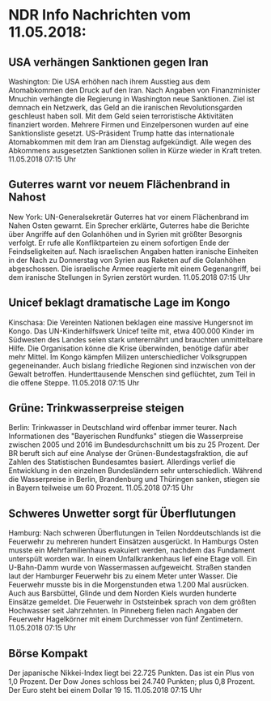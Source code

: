 # NDR Info Nachrichten vom 11.05.2018:


## USA verhängen Sanktionen gegen Iran
Washington:	Die USA erhöhen nach ihrem Ausstieg aus dem Atomabkommen den Druck auf den Iran. Nach Angaben von Finanzminister Mnuchin verhängte die Regierung in Washington neue Sanktionen. Ziel ist demnach ein Netzwerk, das Geld an die iranischen Revolutionsgarden geschleust haben soll. Mit dem Geld seien terroristische Aktivitäten finanziert worden. Mehrere Firmen und Einzelpersonen wurden auf eine Sanktionsliste gesetzt. US-Präsident Trump hatte das internationale Atomabkommen mit dem Iran am Dienstag aufgekündigt. Alle wegen des Abkommens ausgesetzten Sanktionen sollen in Kürze wieder in Kraft treten. 11.05.2018 07:15 Uhr 

## Guterres warnt vor neuem Flächenbrand in Nahost
New York:	UN-Generalsekretär Guterres hat vor einem Flächenbrand im Nahen Osten gewarnt. Ein Sprecher erklärte, Guterres habe die Berichte über Angriffe auf den Golanhöhen und in Syrien mit größter Besorgnis verfolgt. Er rufe alle Konfliktparteien zu einem sofortigen Ende der Feindseligkeiten auf. Nach israelischen Angaben hatten iranische Einheiten in der Nach zu Donnerstag von Syrien aus Raketen auf die Golanhöhen abgeschossen. Die israelische Armee reagierte mit einem Gegenangriff, bei dem iranische Stellungen in Syrien zerstört wurden. 11.05.2018 07:15 Uhr 

## Unicef beklagt dramatische Lage im Kongo
Kinschasa:	Die Vereinten Nationen beklagen eine massive Hungersnot im Kongo. Das UN-Kinderhilfswerk Unicef teilte mit, etwa 400.000 Kinder im Südwesten des Landes seien stark unterernährt und brauchten unmittelbare Hilfe. Die Organisation könne die Krise überwinden, benötige dafür aber mehr Mittel. Im Kongo kämpfen Milizen unterschiedlicher Volksgruppen gegeneinander. Auch bislang friedliche Regionen sind inzwischen von der Gewalt betroffen. Hunderttausende Menschen sind geflüchtet, zum Teil in die offene Steppe. 11.05.2018 07:15 Uhr 

## Grüne: Trinkwasserpreise steigen
Berlin: Trinkwasser in Deutschland wird offenbar immer teurer. Nach Informationen des "Bayerischen Rundfunks" stiegen die Wasserpreise zwischen 2005 und 2016 im Bundesdurchschnitt um bis zu 25 Prozent. Der BR beruft sich auf eine Analyse der Grünen-Bundestagsfraktion, die auf Zahlen des Statistischen Bundesamtes basiert. Allerdings verlief die Entwicklung in den einzelnen Bundesländern sehr unterschiedlich. Während die Wasserpreise in Berlin, Brandenburg und Thüringen sanken, stiegen sie in Bayern teilweise um 60 Prozent. 11.05.2018 07:15 Uhr 

## Schweres Unwetter sorgt für Überflutungen
Hamburg: Nach schweren Überflutungen in Teilen Norddeutschlands ist die Feuerwehr zu mehreren hundert Einsätzen ausgerückt. In Hamburgs Osten musste ein Mehrfamilienhaus evakuiert werden, nachdem das Fundament unterspült worden war. In einem Unfallkrankenhaus lief eine Etage voll. Ein U-Bahn-Damm wurde von Wassermassen aufgeweicht. Straßen standen laut der Hamburger Feuerwehr bis zu einem Meter unter Wasser. Die Feuerwehr musste bis in die Morgenstunden etwa 1.200 Mal ausrücken. Auch aus Barsbüttel, Glinde und dem Norden Kiels wurden hunderte Einsätze gemeldet. Die Feuerwehr in Oststeinbek sprach von dem größten Hochwasser seit Jahrzehnten. In Pinneberg fielen nach Angaben der Feuerwehr Hagelkörner mit einem Durchmesser von fünf Zentimetern. 11.05.2018 07:15 Uhr 

## Börse Kompakt
Der japanische Nikkei-Index liegt bei 22.725 Punkten. Das ist ein Plus von 1,0 Prozent. Der Dow Jones schloss bei 24.740 Punkten; plus 0,8 Prozent. Der Euro steht bei einem Dollar 19 15. 11.05.2018 07:15 Uhr 
